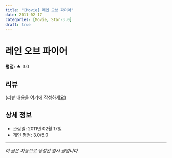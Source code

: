 ```yaml
---
title: "[Movie] 레인 오브 파이어"
date: 2011-02-17
categories: [Movie, Star-3.0]
draft: true
---
```


# 레인 오브 파이어

**평점:** ★ 3.0

## 리뷰

(리뷰 내용을 여기에 작성하세요)

## 상세 정보

- 관람일: 2011년 02월 17일
- 개인 평점: 3.0/5.0

---

*이 글은 자동으로 생성된 임시 글입니다.*
